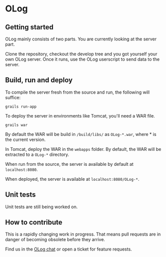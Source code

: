 
OLog
====

Getting started
---------------

OLog mainly consists of two parts. You are currently looking at the server part.

Clone the repository, checkout the develop tree and you got yourself your own OLog server.
Once it runs, use the OLog userscript to send data to the server.

Build, run and deploy
-----------

To compile the server fresh from the source and run, the following will suffice:

    grails run-app

To deploy the server in environments like Tomcat, you'll need a WAR file.

    grails war

By default the WAR will be build in `/build/libs/` as `OLog-*.war`, where * is the current version.

In Tomcat, deploy the WAR in the `webapps` folder. By default, the WAR will be extracted to a `OLog-*` directory.

When run from the source, the server is available by default at `localhost:8080`.

When deployed, the server is available at `localhost:8080/OLog-*`.

Unit tests
----------

Unit tests are still being worked on.

How to contribute
-----------------

This is a rapidly changing work in progress. That means pull requests are in danger of becoming obsolete before they arrive.

Find us in the [OLog chat](http://chat.stackexchange.com/rooms/30740/olog-ogame-logger-and-personal-assistant) or open a ticket for feature requests.
